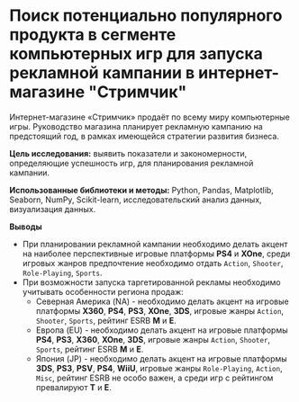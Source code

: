 # Поиск потенциально популярного продукта в сегменте компьютерных игр для запуска рекламной кампании в интернет-магазине "Стримчик"   

Интернет-магазине «Стримчик» продаёт по всему миру компьютерные игры. Руководство магазина планирует рекламную кампанию на предстоящий год, в рамках имеющейся стратегии развития бизнеса.   

**Цель исследования:** выявить показатели и закономерности, определяющие успешность игр, для планирования рекламной кампании.   

**Использованные библиотеки и методы:** Python, Pandas, Matplotlib, Seaborn, NumPy, Scikit-learn, исследовательский анализ данных, визуализация данных.

**Выводы**

- При планировании рекламной кампании необходимо делать акцент на наиболее перспективные игровые платформы **PS4** и **XOne**, среди игровых жанров предпочтение необходимо отдать `Action`, `Shooter`, `Role-Playing`, `Sports`.
- При возможности запуска таргетированной рекламы необходимо учитывать особенности региона продаж:
    + Северная Америка (NA) - необходимо делать акцент на игровые платформы **X360**, **PS4**, **PS3**, **XOne**, **3DS**, игровые жанры `Action`, `Shooter`, `Sports`, рейтинг ESRB **M** и **E**.
    + Европа (EU) - необходимо делать акцент на игровые платформы **PS4**, **PS3**, **X360**, **XOne**, **3DS**, игровые жанры `Action`, `Shooter`, `Sports`, рейтинг ESRB **M** и **E**.
    + Япония (JP) - необходимо делать акцент на игровые платформы  **3DS**, **PS3**, **PSV**, **PS4**, **WiiU**, игровые жанры `Role-Playing`, `Action`, `Misc`, рейтинг ESRB не особо важен, а среди игр с рейтингом превалируют **T** и **E**.
    
